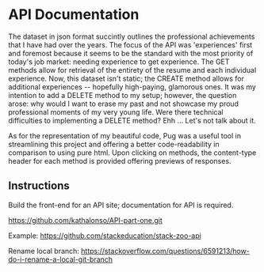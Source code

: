 # API Documentation

The dataset in json format succintly outlines the professional achievements that I have had 
over the years. The focus of the API was 'experiences' first and foremost because it seems to 
be the standard with the most priority of today's job market: needing experience to get experience. 
The GET methods allow for retrieval of the entirety of the resume and each individual experience. 
Now, this dataset isn't static; the CREATE method allows for additional experiences -- hopefully 
high-paying, glamorous ones. It was my intention to add a DELETE method to my setup; however, the 
question arose: why would I want to erase my past and not showcase my proud professional moments 
of my very young life. Were there technical difficulties to implementing a DELETE method? Ehh ... 
Let's not talk about it.

As for the representation of my beautiful code, Pug was a useful tool in streamlining this project 
and offering a better code-readability in comparison to using pure html. Upon clicking on methods,
the content-type header for each method is provided offering previews of responses.  



## Instructions

Build the front-end for an API site; documentation for API is required.

https://github.com/kathalonso/API-part-one.git

Example: https://github.com/stackeducation/stack-zoo-api

Rename local branch: https://stackoverflow.com/questions/6591213/how-do-i-rename-a-local-git-branch